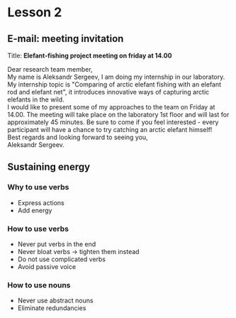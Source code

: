 # Lesson 2

## E-mail: meeting invitation

Title: **Elefant-fishing project meeting on friday at 14.00**

Dear research team member,  
My name is Aleksandr Sergeev, I am doing my internship in our laboratory.
My internship topic is "Comparing of arctic elefant fishing with an elefant rod and elefant net", it introduces innovative ways of capturing arctic elefants in the wild.  
I would like to present some of my approaches to the team on Friday at 14.00.
The meeting will take place on the laboratory 1st floor and will last for approximately 45 minutes.
Be sure to come if you feel interested - every participant will have a chance to try catching an arctic elefant himself!  
Best regards and looking forward to seeing you,  
Aleksandr Sergeev.

## Sustaining energy

### Why to use verbs

- Express actions
- Add energy

### How to use verbs

- Never put verbs in the end
- Never bloat verbs -> tighten them instead
- Do not use complicated verbs
- Avoid passive voice

### How to use nouns

- Never use abstract nouns
- Eliminate redundancies
